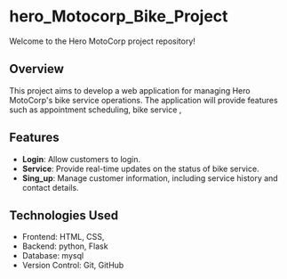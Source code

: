 # hero_Motocorp_Bike_Project

Welcome to the Hero MotoCorp project repository!

## Overview

This project aims to develop a web application for managing Hero MotoCorp's bike service operations. The application will provide features such as appointment scheduling, bike service ,

## Features

- **Login**: Allow customers to login.
- **Service**: Provide real-time updates on the status of bike service.
- **Sing_up**: Manage customer information, including service history and contact details.

## Technologies Used

- Frontend: HTML, CSS, 
- Backend: python, Flask
- Database: mysql
- Version Control: Git, GitHub
